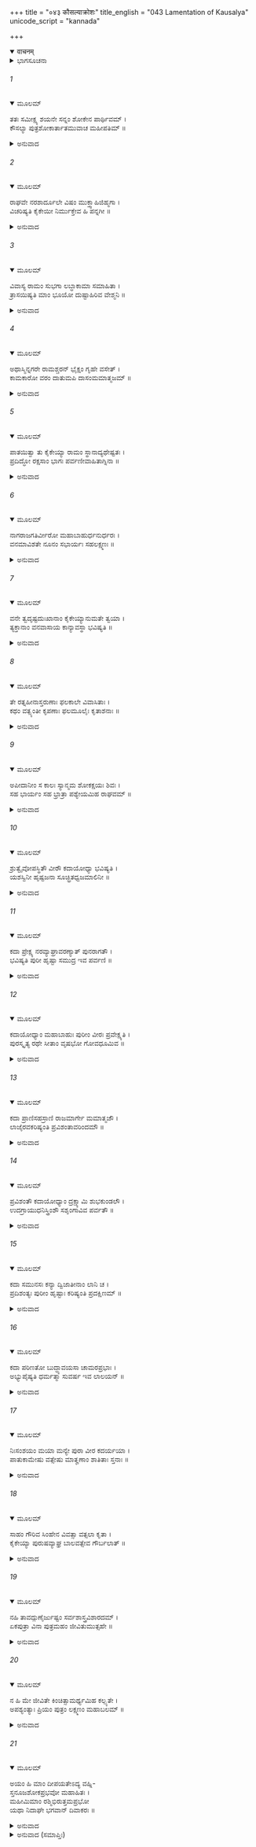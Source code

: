 +++
title = "०४३ कौसल्याक्रोशः"
title_english = "043 Lamentation of Kausalya"
unicode_script = "kannada"

+++
<details open><summary>वाचनम्</summary>

<div class="audioEmbed"  caption="श्रीराम-हरिसीताराममूर्ति-घनपाठिभ्यां वचनम्" src="https://archive.org/download/Ramayana-recitation-Sriram-harisItArAmamUrti-Ghanapaati-v2/Kanda_2/Kanda_2_AYK-043-Kousalya_Kroshaha.mp3"></div>
</details>



<details><summary>ಭಾಗಸೂಚನಾ</summary>

ಮಹಾರಾಣಿ ಕೌಸಲ್ಯೆಯ ವಿಲಾಪ
</details>

###### 1


<details open><summary>ಮೂಲಮ್</summary>

ತತಃ ಸಮೀಕ್ಷ್ಯ ಶಯನೇ ಸನ್ನಂ ಶೋಕೇನ ಪಾರ್ಥಿವಮ್ ।  
ಕೌಸಲ್ಯಾ ಪುತ್ರಶೋಕಾರ್ತಾತಮುವಾಚ ಮಹೀಪತಿಮ್ ॥
</details>

<details><summary>ಅನುವಾದ</summary>

ಪುತ್ರಶೋಕದಿಂದ ವ್ಯಾಕುಲನಾಗಿ ಶಯ್ಯೆಯಲ್ಲಿ ಬಿದ್ದಿರುವ ಮಹಾರಾಜರನ್ನು ನೋಡಿ, ಪುತ್ರಶೋಕದಿಂದಲೇ ಪೀಡಿತಳಾದ ಕೌಸಲ್ಯೆಯು ರಾಜನ ಬಳಿ ಹೇಳಿದಳು.॥1॥
</details>

###### 2


<details open><summary>ಮೂಲಮ್</summary>

ರಾಘವೇ ನರಶಾರ್ದೂಲೇ ವಿಷಂ ಮುಕ್ತ್ವಾಹಿಜಿಹ್ಮಗಾ ।  
ವಿಚರಿಷ್ಯತಿ ಕೈಕೇಯೀ ನಿರ್ಮುಕ್ತೇವ ಹಿ ಪನ್ನಗೀ ॥
</details>

<details><summary>ಅನುವಾದ</summary>

ನರಶ್ರೇಷ್ಠ ಶ್ರೀರಾಮನ ಮೇಲೆ ತನ್ನ ವಿಷವನ್ನು ಚೆಲ್ಲಿ ಅಂಕುಡೊಂಕಾಗಿ ಚಲಿಸುವ ಕೈಕೇಯಿ ಪೊರೆಯನ್ನು ಬಿಟ್ಟು ನೂತನ ಶರೀರದಿಂದ ಪ್ರಕಟವಾದ ಸರ್ಪಿಣಿಯಂತೆ ಈಗ ಸ್ವಚ್ಛಂದವಾಗಿ ಸಂಚರಿಸಲಿ.॥2॥
</details>

###### 3


<details open><summary>ಮೂಲಮ್</summary>

ವಿವಾಸ್ಯ ರಾಮಂ ಸುಭಗಾ ಲಬ್ಧಾಕಾಮಾ ಸಮಾಹಿತಾ ।  
ತ್ರಾಸಯಿಷ್ಯತಿ ಮಾಂ ಭೂಯೋ ದುಷ್ಟಾಹಿರಿವ ವೇಶ್ಮನಿ ॥
</details>

<details><summary>ಅನುವಾದ</summary>

ಮನೆಯಲ್ಲಿ ವಾಸಿಸುವ ದುಷ್ಟ ಸರ್ಪವು ಪದೇ-ಪದೇ ಭಯಪಡಿಸುವಂತೆ ಶ್ರೀರಾಮಚಂದ್ರನನ್ನು ವನವಾಸಕ್ಕೆ ಕಳಿಸಿ ಸಫಲ ಮನೋರಥಳಾದ ಸುಭಗೆ ಕೈಕೇಯಿಯು ಸದಾ ಎಚ್ಚರವಾಗಿದ್ದು ನನಗೆ ಕಷ್ಟ ಕೊಡುತ್ತಾ ಇರುವಳು.॥3॥
</details>

###### 4


<details open><summary>ಮೂಲಮ್</summary>

ಅಥಾಸ್ಮಿನ್ನಗರೇ ರಾಮಶ್ಚರನ್ ಭೈಕ್ಷಂ ಗೃಹೇ ವಸೇತ್ ।  
ಕಾಮಕಾರೋ ವರಂ ದಾತುಮಪಿ ದಾಸಂಮಮಾತ್ಮಜಮ್ ॥
</details>

<details><summary>ಅನುವಾದ</summary>

ಶ್ರೀರಾಮನು ಈ ನಗರದಲ್ಲಿ ಭಿಕ್ಷೆಬೇಡಿಕೊಂಡು ಮನೆಯಲ್ಲಿದ್ದರೆ ಅಥವಾ ನನ್ನ ಪುತ್ರನನ್ನು ಕೈಕೇಯಿಯು ದಾಸನಾಗಿಸಿಕೊಂಡಿದ್ದರೂ ಅದು ನನಗೆ ವರದಾನವೇ ಆಗುತ್ತಿತ್ತು. (ಏಕೆಂದರೆ ಆ ಸ್ಥಿತಿಯಲ್ಲಿ ನನಗೂ ಶ್ರೀರಾಮನ ದರ್ಶನವಾಗುತ್ತಾ ಇರುತ್ತಿತ್ತು ಶ್ರೀರಾಮನ ವನವಾಸದ ವರವನ್ನು ಕೈಕೇಯಿಯು ನನಗೆ ದುಃಖಕೊಡಲೆಂದೇ ಬೇಡಿರುವಳು.॥4॥
</details>

###### 5


<details open><summary>ಮೂಲಮ್</summary>

ಪಾತಯಿತ್ವಾ ತು ಕೈಕೇಯ್ಯಾ ರಾಮಂ ಸ್ಥಾನಾದ್ಯಥೇಷ್ಟತಃ ।  
ಪ್ರದಿದ್ಧೋ ರಕ್ಷಸಾಂ ಭಾಗಃ ಪರ್ವಣೀವಾಹಿತಾಗ್ನಿನಾ ॥
</details>

<details><summary>ಅನುವಾದ</summary>

ಯಾವನಾದರು ಅಗ್ನಿಹೋತ್ರಿಯು ಪರ್ವದಿನದಲ್ಲಿ ದೇವತೆಗಳನ್ನು ಅವರ ಭಾಗದಿಂದ ವಂಚಿತಗೊಳಿಸಿ ಆ ಭಾಗವನ್ನು ರಾಕ್ಷಸರಿಗೆ ಅರ್ಪಿಸಿದಂತೆ ಕೈಕೇಯಿಯು ತನ್ನ ಇಚ್ಛೆಗನುಸಾರ ಶ್ರೀರಾಮನನ್ನು ಅವನ ಸ್ಥಾನದಿಂದ ಭ್ರಷ್ಟಗೊಳಿಸಿರುವಳು.॥5॥
</details>

###### 6


<details open><summary>ಮೂಲಮ್</summary>

ನಾಗರಾಜಗತಿರ್ವೀರೋ ಮಹಾಬಾಹುರ್ಧನುರ್ಧರಃ ।  
ವನಮಾವಿಶತೇ ನೂನಂ ಸಭಾರ್ಯಃ ಸಹಲಕ್ಷ್ಮಣಃ ॥
</details>

<details><summary>ಅನುವಾದ</summary>

ಗಜರಾಜನಂತೆ ಮಂದಗತಿಯಲ್ಲಿ ನಡೆಯುವ ವೀರ ಮಹಾಬಾಹು ಧನುರ್ಧರ ಶ್ರೀರಾಮನು ನಿಶ್ಚಯವಾಗಿ ತನ್ನ ಪತ್ನೀ ಮತ್ತು ಲಕ್ಷ್ಮಣನೊಂದಿಗೆ ವನದಲ್ಲಿ ಪ್ರವೇಶ ಮಾಡುತ್ತಿರಬಹುದು.॥6॥
</details>

###### 7


<details open><summary>ಮೂಲಮ್</summary>

ವನೇ ತ್ವದೃಷ್ಟದುಃಖಾನಾಂ ಕೈಕೇಯ್ಯಾನುಮತೇ ತ್ವಯಾ ।  
ತ್ಯಕ್ತಾನಾಂ ವನವಾಸಾಯ ಕಾನ್ಯಾವಸ್ಥಾ ಭವಿಷ್ಯತಿ ॥
</details>

<details><summary>ಅನುವಾದ</summary>

ಮಹಾರಾಜರೇ! ಜೀವನದಲ್ಲಿ ಎಂದೂ ದುಃಖವನ್ನೇ ನೋಡದಿರುವ ಶ್ರೀರಾಮ, ಲಕ್ಷ್ಮಣ ಮತ್ತು ಸೀತೆ ಇವರನ್ನು ನೀವು ಕೈಕೇಯಿಯ ಮಾತಿನಂತೆ ಕಾಡಿಗೆ ಕಳಿಸಿಬಿಟ್ಟಿರಿ. ಈಗ ಆ ಬಡಪಾಯಿಗಳಿಗೆ ವನವಾಸದ ಕಷ್ಟಗಳನ್ನು ಅನುಭವಿಸುವುದಲ್ಲದೆ ಬೇರೆ ಯಾವ ಸ್ಥಿತಿಯಾಗಬಹುದು.॥7॥
</details>

###### 8


<details open><summary>ಮೂಲಮ್</summary>

ತೇ ರತ್ನಹೀನಾಸ್ತರುಣಾಃ ಫಲಕಾಲೇ ವಿವಾಸಿತಾಃ ।  
ಕಥಂ ವತ್ಸ್ಯಂತೀ ಕೃಪಣಾಃ ಫಲಮೂಲೈಃ ಕೃತಾಶನಾಃ ॥
</details>

<details><summary>ಅನುವಾದ</summary>

ರತ್ನತುಲ್ಯ ಉತ್ತಮ ವಸ್ತುಗಳಿಂದ ವಂಚಿತರಾದ ತರುಣರಾದ ಆ ಮೂವರನ್ನು ಸುಖರೂಪ ಫಲಗಳನ್ನು ಅನುಭವಿಸುವ ಸಮಯದಲ್ಲಿ ಮನೆಯಿಂದ ಹೊರಹಾಕಲಾಯಿತು. ಈಗ ಆ ಬಡಪಾಯಿಗಳು ಫಲ-ಮೂಲಗಳನ್ನು ತಿನ್ನುತ್ತಾ ಹೇಗೆ ಇರಬಲ್ಲರು.॥8॥
</details>

###### 9


<details open><summary>ಮೂಲಮ್</summary>

ಅಪೀದಾನೀಂ ಸ ಕಾಲಃ ಸ್ಯಾನ್ಮಮ ಶೋಕಕ್ಷಯಃ ಶಿವಃ ।  
ಸಹ ಭಾರ್ಯಂ ಸಹ ಭ್ರಾತ್ರಾ ಪಶ್ಯೇಯಮಿಹ ರಾಘವಮ್ ॥
</details>

<details><summary>ಅನುವಾದ</summary>

ನನ್ನ ಶೋಕವನ್ನು ನಾಶಗೊಳಿಸುವ ಶುಭ ಸಮಯ ಪುನಃ ಎಂದು ಬರುವುದೋ? ವನವಾಸದಿಂದ ಬಂದ ಸೀತಾಲಕ್ಷ್ಮಣಸಹಿತ ಶ್ರೀರಾಮನನ್ನು ನಾನು ಎಂದು ನೋಡುವೆನೋ.॥9॥
</details>

###### 10


<details open><summary>ಮೂಲಮ್</summary>

ಶ್ರುತ್ವೈವೋಪಸ್ಥಿತೌ ವೀರೌ ಕದಾಯೋಧ್ಯಾ ಭವಿಷ್ಯತಿ ।  
ಯಶಸ್ವಿನೀ ಹೃಷ್ಟಜನಾ ಸೂಚ್ಛ್ರಿತಧ್ವಜಮಾಲಿನೀ ॥
</details>

<details><summary>ಅನುವಾದ</summary>

ವೀರ ಶ್ರೀರಾಮ, ಸೀತೆ ಮತ್ತು ಲಕ್ಷ್ಮಣರು ವನವಾಸದಿಂದ ಮರಳಿದರೆಂದು ಕೇಳಿ ಯಶಸ್ವಿನೀ ಅಯೋಧ್ಯೆಯ ಎಲ್ಲ ಜನರು ಹರ್ಷದಿಂದ ಉಬ್ಬಿಹೋಗಿ, ಮನೆ-ಮನೆಗಳಲ್ಲಿ ಎತ್ತರವಾಗಿ ಹಾರಾಡುವ ಧ್ವಜಗಳಿಂದ ಶೋಭಿಸುತ್ತಾ ಇರುವ ಆ ಶುಭಸಂದರ್ಭ ಎಂದು ಪ್ರಾಪ್ತವಾಗುವುದೋ.॥10॥
</details>

###### 11


<details open><summary>ಮೂಲಮ್</summary>

ಕದಾ ಪ್ರೇಕ್ಷ್ಯ ನರವ್ಯಾಘ್ರಾವರಣ್ಯಾತ್ ಪುನರಾಗತೌ ।  
ಭವಿಷ್ಯತಿ ಪುರೀ ಹೃಷ್ಟಾ ಸಮುದ್ರ ಇವ ಪರ್ವಣಿ ॥
</details>

<details><summary>ಅನುವಾದ</summary>

ನರಶ್ರೇಷ್ಠ ಶ್ರೀರಾಮ-ಲಕ್ಷ್ಮಣರು ಪುನಃ ವನದಿಂದ ಬಂದಿರುವುದನ್ನು ನೋಡಿ ಈ ಅಯೋಧ್ಯೆಯು ಪೂರ್ಣಿಮೆಯಂದು ಉಕ್ಕುತ್ತಿರುವ ಸಮುದ್ರದಂತೆ ಹರ್ಷೋಲ್ಲಾಸದಿಂದ ಎಂದು ಪರಿಪೂರ್ಣವಾಗುವುದು.॥11॥
</details>

###### 12


<details open><summary>ಮೂಲಮ್</summary>

ಕದಾಯೋಧ್ಯಾಂ ಮಹಾಬಾಹುಃ ಪುರೀಂ ವೀರಃ ಪ್ರವೇಕ್ಷ್ಯತಿ ।  
ಪುರಸ್ಕೃತ್ಯ ರಥೇ ಸೀತಾಂ ವೃಷಭೋ ಗೋವಧೂಮಿವ ॥
</details>

<details><summary>ಅನುವಾದ</summary>

ಗೂಳಿಯು ಹಸುವಿನ ಹಿಂದೆಯೇ ಹೋಗುವಂತೆ ಮಹಾಬಾಹು ಶ್ರೀರಾಮನು ರಥದಲ್ಲಿ ಸೀತೆಯನ್ನು ಮುಂದೆ ಕುಳ್ಳಿರಿಸಿಕೊಂಡು ಅಯೋಧ್ಯೆಯನ್ನು ಎಂದು ಪ್ರವೇಶಿಸುವನೋ? ತಿಳಿಯದು.॥12॥
</details>

###### 13


<details open><summary>ಮೂಲಮ್</summary>

ಕದಾ ಪ್ರಾಣಿಸಹಸ್ರಾಣಿ ರಾಜಮಾರ್ಗೇ ಮಮಾತ್ಮಜೌ ।  
ಲಾಜೈರವಕರಿಷ್ಯಂತಿ ಪ್ರವಿಶಂತಾವರಿಂದಮೌ ॥
</details>

<details><summary>ಅನುವಾದ</summary>

ಇಲ್ಲಿಯ ಸಾವಿರಾರು ಜನರು ಪುರವನ್ನು ಪ್ರವೇಶಿಸಿ ರಾಜಮಾರ್ಗದಲ್ಲಿ ಬರುತ್ತಿರುವ ನಮ್ಮ ಇಬ್ಬರೂ ಶತ್ರುದಮನ ಪುತ್ರರ ಮೇಲೆ ಅರಳಿನ ಮಳೆ ಎಂದು ಗರೆಯುವರೋ.॥13॥
</details>

###### 14


<details open><summary>ಮೂಲಮ್</summary>

ಪ್ರವಿಶಂತೌ ಕದಾಯೋಧ್ಯಾಂ ದ್ರಕ್ಷ್ಯಾಮಿ ಶುಭಕುಂಡಲೌ ।  
ಉದಗ್ರಾಯುಧನಿಸ್ತ್ರಿಂಶೌ ಸಶೃಂಗಾವಿವ ಪರ್ವತೌ ॥
</details>

<details><summary>ಅನುವಾದ</summary>

ಉತ್ತಮ ಆಯುಧ ಹಾಗೂ ಖಡ್ಗಹಿಡಿದ ಶಿಖರಯುಕ್ತ ಪರ್ವತಗಳಂತೆ ಕಂಡು ಬರುವ ಶ್ರೀರಾಮ-ಲಕ್ಷ್ಮಣರು ಸುಂದರ ಕುಂಡಲಗಳಿಂದ ಅಲಂಕೃತರಾಗಿ ಅಯೋಧ್ಯೆಯನ್ನು ಪ್ರವೇಶಿಸಿ ನನ್ನ ಕಣ್ಣಮುಂದೆ ಎಂದು ಪ್ರಕಟರಾಗುವರು.॥14॥
</details>

###### 15


<details open><summary>ಮೂಲಮ್</summary>

ಕದಾ ಸಮುನಸಃ ಕನ್ಯಾ ದ್ವಿಜಾತೀನಾಂ ಲಾನಿ ಚ ।  
ಪ್ರದಿಶಂತ್ಯಃ ಪುರೀಂ ಹೃಷ್ಟಾಃ ಕರಿಷ್ಯಂತಿ ಪ್ರದಕ್ಷಿಣಮ್ ॥
</details>

<details><summary>ಅನುವಾದ</summary>

ಬ್ರಾಹ್ಮಣರ ಕನ್ಯೆಯರು ಹರ್ಷದಿಂದ ಹೂವು ಮತ್ತು ಫಲಗಳನ್ನು ಅರ್ಪಿಸುತ್ತಾ ಅಯೋಧ್ಯೆಯ ಪ್ರದಕ್ಷಿಣೆ ಎಂದು ಮಾಡುವರೋ.॥15॥
</details>

###### 16


<details open><summary>ಮೂಲಮ್</summary>

ಕದಾ ಪರಿಣತೋ ಬುದ್ಧ್ಯಾವಯಸಾ ಚಾಮರಪ್ರಭಾಃ ।  
ಅಭ್ಯುಪೈಷ್ಯತಿ ಧರ್ಮತ್ಮಾ ಸುವರ್ಷ ಇವ ಲಾಲಯನ್ ॥
</details>

<details><summary>ಅನುವಾದ</summary>

ಪರಿಣತವಾದ ಬುದ್ಧಿಯುಳ್ಳ ವಯಸ್ಸಿನಲ್ಲಿ ದೇವತೆಗಳಂತೆ ನಿತ್ಯಯುವಕನಾದ ಧರ್ಮಾತ್ಮನಾದ ಶ್ರೀರಾಮನು ಉತ್ತಮ ಮಳೆಯಂತೆ ಜನಸಮುದಾಯವನ್ನು ಪಾಲಿಸುತ್ತಾ ಎಂದು ಆಗಮಿಸುವನೋ.॥16॥
</details>

###### 17


<details open><summary>ಮೂಲಮ್</summary>

ನಿಃಸಂಶಯಂ ಮಯಾ ಮನ್ಯೇ ಪುರಾ ವೀರ ಕದರ್ಯಯಾ ।  
ಪಾತುಕಾಮೇಷು ವತ್ಸೇಷು ಮಾತೄಣಾಂ ಶಾತಿತಾಃ ಸ್ತನಾಃ ॥
</details>

<details><summary>ಅನುವಾದ</summary>

ಹಿಂದಿನ ಜನ್ಮದಲ್ಲಿ ಕ್ಷುದ್ರೆಯಾದ ನಾನು ಸ್ತನ್ಯಪಾನ ಮಾಡಬೇಕೆಂಬ ಇಚ್ಛೆಯಿಂದ ಕರುಗಳು ಹಸುಗಳ ಬಳಿಗೆ ಹೋದಾಗ ಆ ಹಸುಗಳ ಕೆಚ್ಚಲುಗಳನ್ನೇ ಕತ್ತರಿಸಿರುವೆ ಎಂಬುದರಲ್ಲಿ ಸಂಶಯವೇ ಇಲ್ಲ. ಇಲ್ಲದಿದ್ದರೆ ಇಂತಹ ಪುತ್ರವಿಯೋಗದ ಶೋಕಕ್ಕೆ ನಾನು ಈಡಾಗುತ್ತಿರಲಿಲ್ಲ.॥17॥
</details>

###### 18


<details open><summary>ಮೂಲಮ್</summary>

ಸಾಹಂ ಗೌರಿವ ಸಿಂಹೇನ ವಿವತ್ಸಾ ವತ್ಸಲಾ ಕೃತಾ ।  
ಕೈಕೇಯ್ಯಾ ಪುರುಷವ್ಯಾಘ್ರ ಬಾಲವತ್ಸೇವ ಗೌರ್ಬಲಾತ್ ॥
</details>

<details><summary>ಅನುವಾದ</summary>

ಪುರುಷಸಿಂಹ! ಯಾವುದೋ ಸಿಂಹವು ಪುಟ್ಟ ಕರುವುಳ್ಳ ವಾತ್ಸಲ್ಯಮಯಿ ಹಸುವನ್ನು ಬಲವಂತನಾಗಿ ಕರುವಿನಿಂದ ಬೇರ್ಪಡಿಸಿದಂತೆ ಕೈಕೇಯಿಯು ನನ್ನನ್ನು ಬಲವಂತವಾಗಿ ಮಗನಿಂದ ಬೇರ್ಪಡಿಸಿರುವಳು.॥18॥
</details>

###### 19


<details open><summary>ಮೂಲಮ್</summary>

ನಹಿ ತಾವದ್ಗುಣೈರ್ಜುಷ್ಟಂ ಸರ್ವಶಾಸ್ತ್ರವಿಶಾರದಮ್ ।  
ಏಕಪುತ್ರಾ ವಿನಾ ಪುತ್ರಮಹಂ ಜೀವಿತುಮುತ್ಸಹೇ ॥
</details>

<details><summary>ಅನುವಾದ</summary>

ಉತ್ತಮ ಗುಣಗಳಿಂದ ಕೂಡಿದ, ಸಮಸ್ತ ಶಾಸ್ತ್ರಗಳಲ್ಲಿ ಪ್ರವೀಣನಾದ ನನ್ನ ಪುತ್ರ ಶ್ರೀರಾಮನು ಇಲ್ಲದೆ, ಏಕಮಾತ್ರ ಪುತ್ರವುಳ್ಳ ನಾನು ಜೀವಿಸಿ ಇರಲಾರೆನು.॥19॥
</details>

###### 20


<details open><summary>ಮೂಲಮ್</summary>

ನ ಹಿ ಮೇ ಜೀವಿತೇ ಕಿಂಚಿತ್ಸಾಮರ್ಥ್ಯಮಿಹ ಕಲ್ಪ್ಯತೇ ।  
ಅಪಶ್ಯಂತ್ಯಾಃ ಪ್ರಿಯಂ ಪುತ್ರಂ ಲಕ್ಷ್ಮಣಂ ಮಹಾಬಲಮ್ ॥
</details>

<details><summary>ಅನುವಾದ</summary>

ಈಗ ಪ್ರಿಯಪುತ್ರ ಶ್ರೀರಾಮ ಮತ್ತು ಮಹಾಬಲಿ ಲಕ್ಷ್ಮಣನನ್ನು ನೋಡದೆ ಜೀವಂತವಾಗಿ ಇರುವ ಯಾವ ಶಕ್ತಿಯೂ ನನ್ನಲ್ಲಿ ಇಲ್ಲ.॥20॥
</details>

###### 21


<details open><summary>ಮೂಲಮ್</summary>

ಅಯಂ ಹಿ ಮಾಂ ದೀಪಯತೇಽದ್ಯ ವಹ್ನಿ-  
ಸ್ತನೂಜಶೋಕಪ್ರಭವೋ ಮಹಾಹಿತಃ ।  
ಮಹೀಮಿಮಾಂ ರಶ್ಮಿಭಿರುತ್ತಮಪ್ರಭೋ  
ಯಥಾ ನಿದಾಘೇ ಭಗವಾನ್ ದಿವಾಕರಃ ॥
</details>

<details><summary>ಅನುವಾದ</summary>

ಗ್ರೀಷ್ಮಋತುವಿನಲ್ಲಿ ಉತ್ಕೃಷ್ಟ ಪ್ರತಿಭೆಯುಳ್ಳ ಸೂರ್ಯನು ತನ್ನ ಕಿರಣಗಳಿಂದ ಪೃಥಿವಿಗೆ ಹೆಚ್ಚು ತಾಪವನ್ನು ಕೊಡುವಂತೆಯೇ ಈ ಪುತ್ರಶೋಕ ಜನಿತ ಅಹಿತಕರ ಮಹಾಗ್ನಿಯು ಇಂದು ನನ್ನನ್ನು ಸುಡುತ್ತಾ ಇದೆ.॥21॥
</details>

<details><summary>ಅನುವಾದ (ಸಮಾಪ್ತಿಃ)</summary>

ಶ್ರೀವಾಲ್ಮೀಕಿ ವಿರಚಿತ ಆರ್ಷರಾಮಾಯಣ ಆದಿಕಾವ್ಯದ ಅಯೋಧ್ಯಾಕಾಂಡದಲ್ಲಿ ನಲವತ್ತಮೂರನೆಯ ಸರ್ಗ ಪೂರ್ಣವಾಯಿತು.॥43॥
</details>
